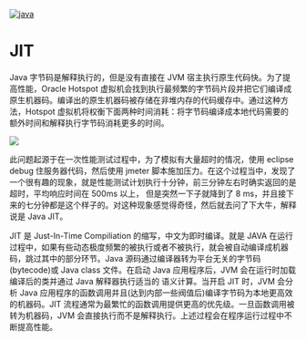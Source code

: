 [![java](https://user-images.githubusercontent.com/5803001/43033009-f03a83a4-8cf4-11e8-9822-2059a0e3a5a8.jpg)](https://github.com/wx-chevalier/ProgrammingLanguage-Series)

# JIT

Java 字节码是解释执行的，但是没有直接在 JVM 宿主执行原生代码快。为了提高性能，Oracle Hotspot 虚拟机会找到执行最频繁的字节码片段并把它们编译成原生机器码。编译出的原生机器码被存储在非堆内存的代码缓存中。通过这种方法，Hotspot 虚拟机将权衡下面两种时间消耗：将字节码编译成本地代码需要的额外时间和解释执行字节码消耗更多的时间。

![](https://coding.net/u/hoteam/p/Cache/git/raw/master/2016/7/4/JVM_JIT_interraction.png)

此问题起源于在一次性能测试过程中，为了模拟有大量超时的情况，使用 eclipse debug 住服务器代码，然后使用 jmeter 脚本施加压力。在这个过程当中，发现了一个很有趣的现象，就是性能测试计划执行十分钟，前三分钟左右时确实返回的是超时，平均响应时间在 500ms 以上， 但是突然一下子就降到了 8 ms，并且接下来的七分钟都是这个样子的。对这种现象感觉得奇怪，然后就去问了下大牛，解释说是 Java JIT。

JIT 是 Just-In-Time Compiliation 的缩写，中文为即时编译。就是 JAVA 在运行过程中，如果有些动态极度频繁的被执行或者不被执行，就会被自动编译成机器码，跳过其中的部分环节。Java 源码通过编译器转为平台无关的字节码(bytecode)或 Java class 文件。在启动 Java 应用程序后，JVM 会在运行时加载编译后的类并通过 Java 解释器执行适当的 语义计算。当开启 JIT 时，JVM 会分析 Java 应用程序的函数调用并且(达到内部一些阀值后)编译字节码为本地更高效的机器码。JIT 流程通常为最繁忙的函数调用提供更高的优先级。一旦函数调用被转为机器码，JVM 会直接执行而不是解释执行。上述过程会在程序运行过程中不断提高性能。
